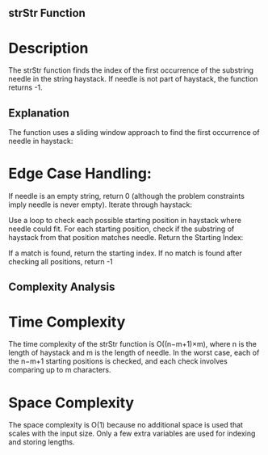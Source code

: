 ## strStr Function
# Description
The strStr function finds the index of the first occurrence of the substring needle in the string haystack. If needle is not part of haystack, the function returns -1.
## Explanation
The function uses a sliding window approach to find the first occurrence of needle in haystack:

# Edge Case Handling:

If needle is an empty string, return 0 (although the problem constraints imply needle is never empty).
Iterate through haystack:

Use a loop to check each possible starting position in haystack where needle could fit.
For each starting position, check if the substring of haystack from that position matches needle.
Return the Starting Index:

If a match is found, return the starting index.
If no match is found after checking all positions, return -1
## Complexity Analysis
# Time Complexity
The time complexity of the strStr function is 
O((n−m+1)×m), where 
n is the length of haystack and 
m is the length of needle.
In the worst case, each of the 
n−m+1 starting positions is checked, and each check involves comparing up to m characters.
# Space Complexity
The space complexity is O(1) because no additional space is used that scales with the input size. Only a few extra variables are used for indexing and storing lengths.
